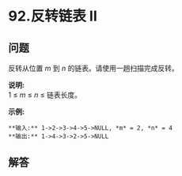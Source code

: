 # 92.反转链表 II

## 问题

反转从位置 *m* 到 *n* 的链表。请使用一趟扫描完成反转。

**说明:**  
1 ≤ *m* ≤ *n* ≤ 链表长度。

**示例:**

```
**输入:** 1->2->3->4->5->NULL, *m* = 2, *n* = 4
**输出:** 1->4->3->2->5->NULL
```



## 解答

